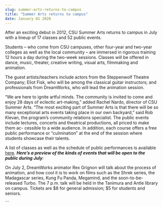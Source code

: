 ```yaml
---
slug: summer-arts-returns-to-campus
title: "Summer Arts returns to campus"
date: January 01 2020
---
```


 
<p>
  After an exciting debut in 2012, CSU Summer Arts returns to campus in July
  with a lineup of 17 classes and 52 public events.
</p>
<p>
  Students – who come from CSU campuses, other four-year and two-year colleges
  as well as the local community – are immersed in rigorous training 12 hours a
  day during the two-week sessions. Classes will be offered in dance, music,
  theater, creative writing, visual arts, filmmaking and animation.
</p>
<p>
  The guest artists/teachers include actors from the Steppenwolf Theatre
  Company; Eliot Fisk, who will be among the classical guitar instructors; and
  professionals from DreamWorks, who will lead the animation session.
</p>
<p>
  “We are here to ignite artful minds. The community is invited to come and
  enjoy 28 days of eclectic art-making,” added Rachel Nardo, director of CSU
  Summer Arts. “The most exciting part of Summer Arts is that there will be so
  many exceptional arts events taking place in our own backyard,” said Rob
  Klevan, the program’s community relations specialist. The public events
  include lectures, concerts and theatrical productions, all priced to make them
  ac- cessible to a wide audience. In addition, each course offers a free public
  performance or “culmination” at the end of the session where students showcase
  their talents.
</p>
<p>
  A list of classes as well as the schedule of public performances is available
  <a href="https://www.csusummerarts.org">here</a>.
  <em
    ><strong
      >Here’s a preview of the kinds of events that will be open to the public
      during July</strong
    >:</em
  >
</p>
<p>
  On July 2, DreamWorks animator Rex Grignon will talk about the process of
  animation, and how cool it is to work on films such as the Shrek series, the
  Madagascar series, Kung Fu Panda, Megamind, and the soon-to-be-released Turbo.
  The 7 p.m. talk will be held in the Tanimura and Antle library on campus.
  Tickets are $8 for general admission; $5 for students and seniors.
</p>
```

